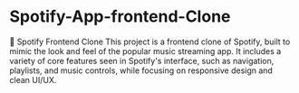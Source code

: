 # Spotify-App-frontend-Clone
🎵 Spotify Frontend Clone This project is a frontend clone of Spotify, built to mimic the look and feel of the popular music streaming app. It includes a variety of core features seen in Spotify's interface, such as navigation, playlists, and music controls, while focusing on responsive design and clean UI/UX.
